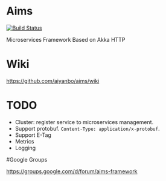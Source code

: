 Aims
====
[![Build Status](https://travis-ci.org/aiyanbo/aims.svg?branch=master)](https://travis-ci.org/aiyanbo/aims)

Microservices Framework Based on Akka HTTP

# Wiki

https://github.com/aiyanbo/aims/wiki

# TODO

- Cluster: register service to microservices management.
- Support protobuf. `Content-Type: application/x-protobuf`.
- Support E-Tag
- Metrics
- Logging

#Google Groups

https://groups.google.com/d/forum/aims-framework
